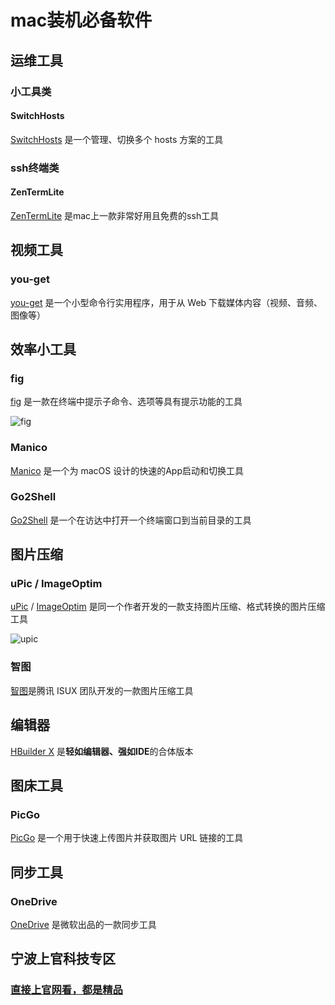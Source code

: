 # mac装机必备软件

## 运维工具

### 小工具类

#### SwitchHosts

[SwitchHosts](https://github.com/oldj/SwitchHosts) 是一个管理、切换多个 hosts 方案的工具



### ssh终端类

#### ZenTermLite

[ZenTermLite](https://apps.apple.com/cn/app/zen-term-lite-ssh%E5%AE%A2%E6%88%B7%E7%AB%AF/id1422475219) 是mac上一款非常好用且免费的ssh工具







## 视频工具

### you-get

[you-get](https://github.com/soimort/you-get) 是一个小型命令行实用程序，用于从 Web 下载媒体内容（视频、音频、图像等）





## 效率小工具

### fig

[fig](https://fig.io/) 是一款在终端中提示子命令、选项等具有提示功能的工具

![fig](https://gitea.pptfz.cn/pptfz/picgo-images/raw/branch/master/img/fig.gif)





### Manico

[Manico](https://manico.im/) 是一个为 macOS 设计的快速的App启动和切换工具



### Go2Shell

[Go2Shell](https://zipzapmac.com/Go2Shell) 是一个在访达中打开一个终端窗口到当前目录的工具



## 图片压缩

### uPic / ImageOptim

[uPic](https://upic.iluoxiao.com/) / [ImageOptim](https://upic.iluoxiao.com/) 是同一个作者开发的一款支持图片压缩、格式转换的图片压缩工具

![upic](https://gitea.pptfz.cn/pptfz/picgo-images/raw/branch/master/img/upic.gif)



### 智图

[智图](https://zhitu.isux.us/)是腾讯 ISUX 团队开发的一款图片压缩工具



## 编辑器

[HBuilder X](https://www.dcloud.io/hbuilderx.html) 是**轻如编辑器、强如IDE**的合体版本



## 图床工具

### PicGo

[PicGo](https://github.com/Molunerfinn/PicGo) 是一个用于快速上传图片并获取图片 URL 链接的工具



## 同步工具

### OneDrive

[OneDrive](https://onedrive.live.com/) 是微软出品的一款同步工具



## 宁波上官科技专区

### [直接上官网看，都是精品](https://www.better365.cn/)

